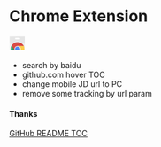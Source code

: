 Chrome Extension
=

[![image](.github/chrome.png)](https://chrome.google.com/webstore/detail/myownextension/dgpghnnkpmpiekgmcfjgpgeofhemodoj)

- search by baidu
- github.com hover TOC
- change mobile JD url to PC
- remove some tracking by url param

#### Thanks

[GitHub README TOC](https://chrome.google.com/webstore/detail/jpalpfpdnoplgiinicplkabhpoffcjgi)
